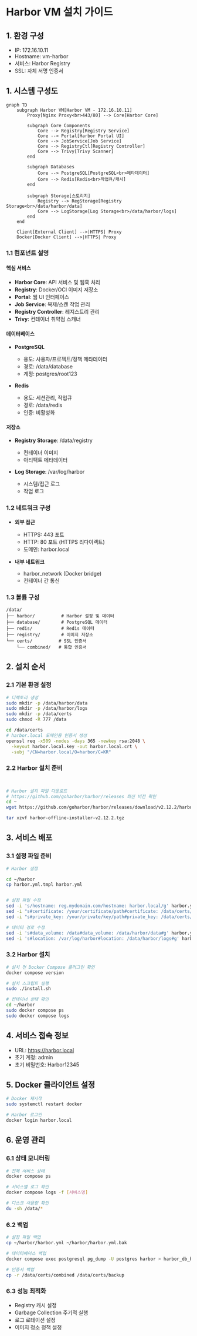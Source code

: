 # Harbor VM 설치 가이드

## 1. 환경 구성
- IP: 172.16.10.11
- Hostname: vm-harbor
- 서비스: Harbor Registry
- SSL: 자체 서명 인증서

## 1. 시스템 구성도

```mermaid
graph TD
    subgraph Harbor VM[Harbor VM - 172.16.10.11]
        Proxy[Nginx Proxy<br>443/80] --> Core[Harbor Core]
        
        subgraph Core Components
            Core --> Registry[Registry Service]
            Core --> Portal[Harbor Portal UI]
            Core --> JobService[Job Service]
            Core --> RegistryCtl[Registry Controller]
            Core --> Trivy[Trivy Scanner]
        end
        
        subgraph Databases
            Core --> PostgreSQL[PostgreSQL<br>메타데이터]
            Core --> Redis[Redis<br>작업큐/캐시]
        end
        
        subgraph Storage[스토리지]
            Registry --> RegStorage[Registry Storage<br>/data/harbor/data]
            Core --> LogStorage[Log Storage<br>/data/harbor/logs]
        end
    end

    Client[External Client] -->|HTTPS| Proxy
    Docker[Docker Client] -->|HTTPS| Proxy
```

### 1.1 컴포넌트 설명

#### 핵심 서비스
- **Harbor Core**: API 서비스 및 웹훅 처리
- **Registry**: Docker/OCI 이미지 저장소
- **Portal**: 웹 UI 인터페이스
- **Job Service**: 복제/스캔 작업 관리
- **Registry Controller**: 레지스트리 관리
- **Trivy**: 컨테이너 취약점 스캐너

#### 데이터베이스
- **PostgreSQL**
  - 용도: 사용자/프로젝트/정책 메타데이터
  - 경로: /data/database
  - 계정: postgres/root123

- **Redis**
  - 용도: 세션관리, 작업큐
  - 경로: /data/redis
  - 인증: 비활성화

#### 저장소
- **Registry Storage**: /data/registry
  - 컨테이너 이미지
  - 아티팩트 메타데이터

- **Log Storage**: /var/log/harbor
  - 시스템/접근 로그
  - 작업 로그

### 1.2 네트워크 구성
- **외부 접근**
  - HTTPS: 443 포트
  - HTTP: 80 포트 (HTTPS 리다이렉트)
  - 도메인: harbor.local

- **내부 네트워크**
  - harbor_network (Docker bridge)
  - 컨테이너 간 통신

### 1.3 볼륨 구성
```plaintext
/data/
├── harbor/          # Harbor 설정 및 데이터
├── database/        # PostgreSQL 데이터
├── redis/           # Redis 데이터
├── registry/        # 이미지 저장소
└── certs/          # SSL 인증서
    └── combined/   # 통합 인증서
```

## 2. 설치 순서

### 2.1 기본 환경 설정
```bash
# 디렉토리 생성
sudo mkdir -p /data/harbor/data
sudo mkdir -p /data/harbor/logs
sudo mkdir -p /data/certs
sudo chmod -R 777 /data

cd /data/certs
# harbor.local 도메인용 인증서 생성
openssl req -x509 -nodes -days 365 -newkey rsa:2048 \
  -keyout harbor.local.key -out harbor.local.crt \
  -subj "/CN=harbor.local/O=harbor/C=KR"

```

### 2.2 Harbor 설치 준비
```bash


# Harbor 설치 파일 다운로드
# https://github.com/goharbor/harbor/releases 최신 버전 확인 
cd ~
wget https://github.com/goharbor/harbor/releases/download/v2.12.2/harbor-offline-installer-v2.12.2.tgz

tar xzvf harbor-offline-installer-v2.12.2.tgz
```

## 3. 서비스 배포

### 3.1 설정 파일 준비
```bash
# Harbor 설정

cd ~/harbor
cp harbor.yml.tmpl harbor.yml


# 설정 파일 수정
sed -i 's/hostname: reg.mydomain.com/hostname: harbor.local/g' harbor.yml
sed -i "s#certificate: /your/certificate/path#certificate: /data/certs/harbor.local.crt#g" harbor.yml
sed -i "s#private_key: /your/private/key/path#private_key: /data/certs/harbor.local.key#g" harbor.yml

# 데이터 경로 수정
sed -i 's#data_volume: /data#data_volume: /data/harbor/data#g' harbor.yml
sed -i 's#location: /var/log/harbor#location: /data/harbor/logs#g' harbor.yml
```

### 3.2 Harbor 설치
```bash
# 설치 전 Docker Compose 플러그인 확인
docker compose version

# 설치 스크립트 실행 
sudo ./install.sh 

# 컨테이너 상태 확인
cd ~/harbor
sudo docker compose ps
sudo docker compose logs
```

## 4. 서비스 접속 정보
- URL: https://harbor.local
- 초기 계정: admin
- 초기 비밀번호: Harbor12345

## 5. Docker 클라이언트 설정
```bash
# Docker 재시작
sudo systemctl restart docker

# Harbor 로그인
docker login harbor.local
```

## 6. 운영 관리

### 6.1 상태 모니터링
```bash
# 전체 서비스 상태
docker compose ps

# 서비스별 로그 확인
docker compose logs -f [서비스명]

# 디스크 사용량 확인
du -sh /data/*
```

### 6.2 백업
```bash
# 설정 파일 백업
cp ~/harbor/harbor.yml ~/harbor/harbor.yml.bak

# 데이터베이스 백업
docker compose exec postgresql pg_dump -U postgres harbor > harbor_db_backup.sql

# 인증서 백업
cp -r /data/certs/combined /data/certs/backup
```

### 6.3 성능 최적화
- Registry 캐시 설정
- Garbage Collection 주기적 실행
- 로그 로테이션 설정
- 이미지 청소 정책 설정
